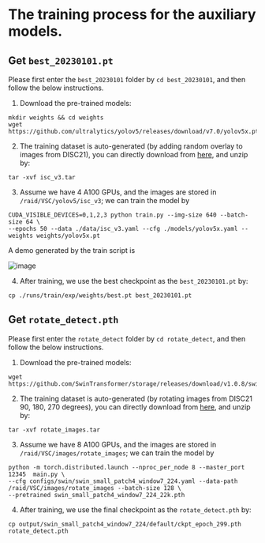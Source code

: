 # The training process for the auxiliary models.


## Get ```best_20230101.pt```


Please first enter the ```best_20230101``` folder by ```cd best_20230101```, and then follow the below instructions.

1. Download the pre-trained models:
```
mkdir weights && cd weights
wget https://github.com/ultralytics/yolov5/releases/download/v7.0/yolov5x.pt
```

2. The training dataset is auto-generated (by adding random overlay to images from DISC21), you can directly download from [here](https://drive.google.com/file/d/1-2mniqP36BKqKwy-Frk6EqIHOZnN_7v0/view?usp=share_link), and unzip by:
```
tar -xvf isc_v3.tar
```

3. Assume we have $4$ A100 GPUs, and the images are stored in ```/raid/VSC/yolov5/isc_v3```; we can train the model by

```
CUDA_VISIBLE_DEVICES=0,1,2,3 python train.py --img-size 640 --batch-size 64 \
--epochs 50 --data ./data/isc_v3.yaml --cfg ./models/yolov5x.yaml --weights weights/yolov5x.pt
```

A demo generated by the train script is

![image](https://github.com/WangWenhao0716/VSC-MatchingTrack-Submission/blob/main/Test/Prepare/best_20230101/train_batch0.jpg)

4. After training, we use the best checkpoint as the ```best_20230101.pt``` by:
```
cp ./runs/train/exp/weights/best.pt best_20230101.pt
```

## Get ```rotate_detect.pth```

Please first enter the ```rotate_detect``` folder by ```cd rotate_detect```, and then follow the below instructions.

1. Download the pre-trained models:
```
wget https://github.com/SwinTransformer/storage/releases/download/v1.0.8/swin_small_patch4_window7_224_22k.pth
```

2. The training dataset is auto-generated (by rotating images from  DISC21 90, 180, 270 degrees), you can directly download from [here](https://drive.google.com/file/d/12N0pXF2dP1NNRvXnJZKzGtGajnQAwRtZ/view?usp=share_link), and unzip by:
```
tar -xvf rotate_images.tar
```

3. Assume we have $8$ A100 GPUs, and the images are stored in ```/raid/VSC/images/rotate_images```; we can train the model by

```
python -m torch.distributed.launch --nproc_per_node 8 --master_port 12345  main.py \
--cfg configs/swin/swin_small_patch4_window7_224.yaml --data-path /raid/VSC/images/rotate_images --batch-size 128 \
--pretrained swin_small_patch4_window7_224_22k.pth
```

4. After training, we use the final checkpoint as the ```rotate_detect.pth``` by: 

```
cp output/swin_small_patch4_window7_224/default/ckpt_epoch_299.pth rotate_detect.pth
```
